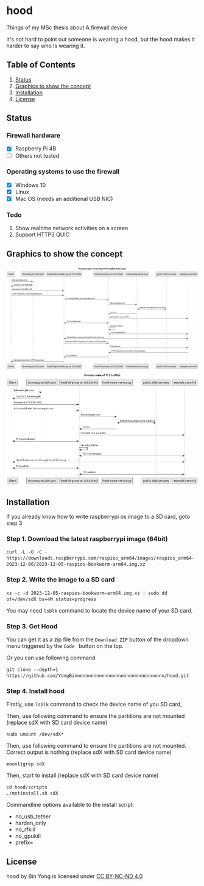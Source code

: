 # hood
Things of my MSc thesis about A firewall device

It's not hard to point out someone is wearing a hood, but the hood makes it harder to say who is wearing it.
## Table of Contents
1. [Status](#status)
2. [Graphics to show the concept](#graphics-to-show-the-concept)
3. [Installation](#installation)
4. [License](#license)

## Status

### Firewall hardware
 - [x] Raspberry Pi 4B
 - [ ] Others not tested

### Operating systems to use the firewall
 - [x] Windows 10
 - [x] Linux
 - [x] Mac OS (needs an additional USB NIC)

### Todo
 1. Show realtime network activities on a screen
 2. Support HTTP3 QUIC 


## Graphics to show the concept

![HTTP traffic graph](./paper/graphics/puml/process-http-traffic.png)
![TLS traffic graph](./paper/graphics/puml/process-tls-traffic.png)

## Installation

If you already know how to write raspberrypi os image to a SD card, goto step 3

### Step 1. Download the latest raspberrypi image (64bit)
```shell
curl -L -O -C - https://downloads.raspberrypi.com/raspios_arm64/images/raspios_arm64-2023-12-06/2023-12-05-raspios-bookworm-arm64.img.xz
```
### Step 2. Write the image to a SD card

```shell
xz -c -d 2023-12-05-raspios-bookworm-arm64.img.xz | sudo dd of=/dev/sdX bs=4M status=progress
```
You may need `lsblk` command to locate the device name of your SD card.

### Step 3. Get Hood
You can get it as a zip file from the `Download ZIP` button of the dropdown menu triggered by the `Code ` button on the top.

Or you can use following command

```shell
git clone --depth=1 https://github.com/YongBinnnnnnnnnnnnnnnnnnnnnnnnnnnnnnnnn/hood.git
```

### Step 4. Install hood

Firstly, use `lsblk` command to check the device name of you SD card, 

Then, use following command to ensure the partitions are not mounted (replace sdX with SD card device name)

```shell
sudo umount /dev/sdX*
```

Then, use following command to ensure the partitions are not mounted. Correct output is nothing (replace sdX with SD card device name)

```shell
mount|grep sdX
```

Then, start to install (replace sdX with SD card device name)

```shell
cd hood/scripts
./mntinstall.sh sdX
```

Commandline options available to the install script:
 - no_usb_tether
 - harden_only
 - no_rfkill
 - no_gpukill
 - prefix=

## License

hood by Bin Yong is licensed under [CC BY-NC-ND 4.0](https://creativecommons.org/licenses/by-nc-nd/4.0/)
